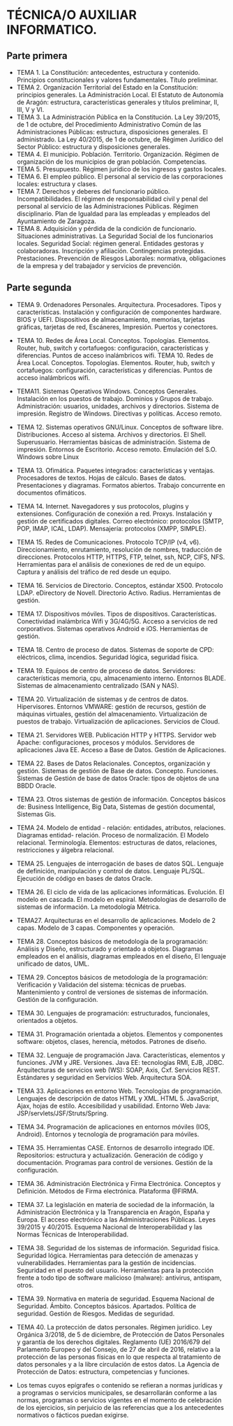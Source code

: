 # TÉCNICA/O AUXILIAR INFORMATICO.

## Parte primera
* TEMA 1. La Constitución: antecedentes, estructura y contenido. Principios constitucionales y valores fundamentales. Título preliminar.
* TEMA 2. Organización Territorial del Estado en la Constitución: principios generales. La Administración Local. El Estatuto de Autonomía de Aragón: estructura, características generales y títulos preliminar, II, III, V y VI.
* TEMA 3. La Administración Pública en la Constitución. La Ley 39/2015, de 1 de octubre, del Procedimiento Administrativo Común de las Administraciones Públicas: estructura, disposiciones generales. El administrado. La Ley 40/2015, de 1 de octubre, de Régimen Jurídico del Sector Público: estructura y disposiciones generales.
* TEMA 4. El municipio. Población. Territorio. Organización. Régimen de organización de los municipios de gran población. Competencias.
* TEMA 5. Presupuesto. Régimen jurídico de los ingresos y gastos locales.
* TEMA 6. El empleo público. El personal al servicio de las corporaciones locales: estructura y clases.
* TEMA 7. Derechos y deberes del funcionario público. Incompatibilidades. El régimen de responsabilidad civil y penal del personal al servicio de las Administraciones Públicas. Régimen disciplinario. Plan de Igualdad para las empleadas y empleados del Ayuntamiento de Zaragoza.
* TEMA 8. Adquisición y pérdida de la condición de funcionario. Situaciones administrativas. La Seguridad Social de los funcionarios locales. Seguridad Social: régimen general. Entidades gestoras y colaboradoras. Inscripción y afiliación. Contingencias protegidas. Prestaciones. Prevención de Riesgos Laborales: normativa, obligaciones de la empresa y del trabajador y servicios de prevención.

## Parte segunda
* TEMA 9. Ordenadores Personales. Arquitectura. Procesadores. Tipos y características. Instalación y configuración de componentes hardware. BIOS y UEFI. Dispositivos de almacenamiento, memorias, tarjetas gráficas, tarjetas de red, Escáneres, Impresión. Puertos y conectores.
* TEMA 10. Redes de Área Local. Conceptos. Topologías. Elementos. Router, hub, switch y cortafuegos: configuración, características y diferencias. Puntos de acceso inalámbricos wifi.
TEMA 10. Redes de Área Local. Conceptos. Topologías. Elementos. Router, hub, switch y cortafuegos: configuración, características y diferencias. Puntos de acceso inalámbricos wifi.
* TEMA11. Sistemas Operativos Windows. Conceptos Generales. Instalación en los puestos de trabajo. Dominios y Grupos de trabajo. Administración: usuarios, unidades, archivos y directorios. Sistema de impresión. Registro de Windows. Directivas y políticas. Acceso remoto.
* TEMA 12. Sistemas operativos GNU/Linux. Conceptos de software libre. Distribuciones. Acceso al sistema. Archivos y directorios. El Shell. Superusuario. Herramientas básicas de administración. Sistema de impresión. Entornos de Escritorio. Acceso remoto. Emulación del S.O. Windows sobre Linux
* TEMA 13. Ofimática. Paquetes integrados: características y ventajas. Procesadores de textos. Hojas de cálculo. Bases de datos. Presentaciones y diagramas. Formatos abiertos. Trabajo concurrente en documentos ofimáticos.
* TEMA 14. Internet. Navegadores y sus protocolos, plugins y extensiones. Configuración de conexión a red. Proxys. Instalación y gestión de certificados digitales. Correo electrónico: protocolos (SMTP, POP, IMAP, ICAL, LDAP). Mensajería: protocolos (XMPP, SIMPLE).
* TEMA 15. Redes de Comunicaciones. Protocolo TCP/IP (v4, v6). Direccionamiento, enrutamiento, resolución de nombres, traducción de direcciones. Protocolos HTTP, HTTPS, FTP, telnet, ssh, NCP, CIFS, NFS. Herramientas para el análisis de conexiones de red de un equipo. Captura y análisis del tráfico de red desde un equipo.
* TEMA 16. Servicios de Directorio. Conceptos, estándar X500. Protocolo LDAP. eDirectory de Novell. Directorio Activo. Radius. Herramientas de gestión.
* TEMA 17. Dispositivos móviles. Tipos de dispositivos. Características. Conectividad inalámbrica Wifi y 3G/4G/5G. Acceso a servicios de red corporativos. Sistemas operativos Android e iOS. Herramientas de gestión.
* TEMA 18. Centro de proceso de datos. Sistemas de soporte de CPD: eléctricos, clima, incendios. Seguridad lógica, seguridad física.
* TEMA 19. Equipos de centro de proceso de datos. Servidores: características memoria, cpu, almacenamiento interno. Entornos BLADE. Sistemas de almacenamiento centralizado (SAN y NAS).
* TEMA 20. Virtualización de sistemas y de centros de datos. Hipervisores. Entornos VMWARE: gestión de recursos, gestión de máquinas virtuales, gestión del almacenamiento. Virtualización de puestos de trabajo. Virtualización de aplicaciones. Servicios de Cloud.
* TEMA 21. Servidores WEB. Publicación HTTP y HTTPS. Servidor web Apache: configuraciones, procesos y módulos. Servidores de aplicaciones Java EE. Acceso a Base de Datos. Gestión de Aplicaciones.
* TEMA 22. Bases de Datos Relacionales. Conceptos, organización y gestión. Sistemas de gestión de Base de datos. Concepto. Funciones. Sistemas de Gestión de base de datos Oracle: tipos de objetos de una BBDD Oracle.
* TEMA 23. Otros sistemas de gestión de información. Conceptos básicos de: Business Intelligence, Big Data, Sistemas de gestión documental, Sistemas Gis.
* TEMA 24. Modelo de entidad - relación: entidades, atributos, relaciones. Diagramas entidad- relación. Proceso de normalización. El Modelo relacional. Terminología. Elementos: estructuras de datos, relaciones, restricciones y álgebra relacional.
* TEMA 25. Lenguajes de interrogación de bases de datos SQL. Lenguaje de definición, manipulación y control de datos. Lenguaje PL/SQL. Ejecución de código en bases de datos Oracle.
* TEMA 26. El ciclo de vida de las aplicaciones informáticas. Evolución. El modelo en cascada. El modelo en espiral. Metodologías de desarrollo de sistemas de información. La metodología Métrica.
* TEMA27. Arquitecturas en el desarrollo de aplicaciones. Modelo de 2 capas. Modelo de 3 capas. Componentes y operación.
* TEMA 28. Conceptos básicos de metodología de la programación: Análisis y Diseño, estructurado y orientado a objetos. Diagramas empleados en el análisis, diagramas empleados en el diseño, El lenguaje unificado de datos, UML.
* TEMA 29. Conceptos básicos de metodología de la programación: Verificación y Validación del sistema: técnicas de pruebas. Mantenimiento y control de versiones de sistemas de información. Gestión de la configuración.
* TEMA 30. Lenguajes de programación: estructurados, funcionales, orientados a objetos.
* TEMA 31. Programación orientada a objetos. Elementos y componentes software: objetos, clases, herencia, métodos. Patrones de diseño.
* TEMA 32. Lenguaje de programación Java. Características, elementos y funciones. JVM y JRE. Versiones. Java EE: tecnologías RMI, EJB, JDBC. Arquitecturas de servicios web (WS): SOAP, Axis, Cxf. Servicios REST. Estándares y seguridad en Servicios Web. Arquitectura SOA.
* TEMA 33. Aplicaciones en entorno Web. Tecnologías de programación. Lenguajes de descripción de datos HTML y XML. HTML 5. JavaScript, Ajax, hojas de estilo. Accesibilidad y usabilidad. Entorno Web Java: JSP/servlets/JSF/Struts/Spring.
* TEMA 34. Programación de aplicaciones en entornos móviles (IOS, Android). Entornos y tecnología de programación para móviles.
* TEMA 35. Herramientas CASE. Entornos de desarrollo integrado IDE. Repositorios: estructura y actualización. Generación de código y documentación. Programas para control de versiones. Gestión de la configuración.
* TEMA 36. Administración Electrónica y Firma Electrónica. Conceptos y Definición. Métodos de Firma electrónica. Plataforma @FIRMA.
* TEMA 37. La legislación en materia de sociedad de la información, la Administración Electrónica y la Transparencia en Aragón, España y Europa. El acceso electrónico a las Administraciones Públicas. Leyes 39/2015 y 40/2015. Esquema Nacional de Interoperabilidad y las Normas Técnicas de Interoperabilidad. 
* TEMA 38. Seguridad de los sistemas de información. Seguridad física. Seguridad lógica. Herramientas para detección de amenazas y vulnerabilidades. Herramientas para la gestión de incidencias. Seguridad en el puesto del usuario. Herramientas para la protección frente a todo tipo de software malicioso (malware): antivirus, antispam, otros.
* TEMA 39. Normativa en materia de seguridad. Esquema Nacional de Seguridad. Ámbito. Conceptos básicos. Apartados. Política de seguridad. Gestión de Riesgos. Medidas de seguridad.
* TEMA 40. La protección de datos personales. Régimen jurídico. Ley Orgánica 3/2018, de 5 de diciembre, de Protección de Datos Personales y garantía de los derechos digitales. Reglamento (UE) 2016/679 del Parlamento Europeo y del Consejo, de 27 de abril de 2016, relativo a la protección de las personas físicas en lo que respecta al tratamiento de datos personales y a la libre circulación de estos datos. La Agencia de Protección de Datos: estructura, competencias y funciones.

* Los temas cuyos epígrafes o contenido se refieran a normas jurídicas y a programas o servicios municipales, se desarrollarán conforme a las normas, programas o servicios vigentes en el momento de celebración de los ejercicios, sin perjuicio de las referencias que a los antecedentes normativos o fácticos puedan exigirse.